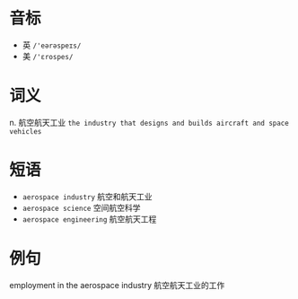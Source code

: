 # 音标

- 英 `/'eərəspeɪs/`
- 美 `/'ɛrospes/`

# 词义

n. 航空航天工业
`the industry that designs and builds aircraft and space vehicles`

# 短语

- `aerospace industry` 航空和航天工业
- `aerospace science` 空间航空科学
- `aerospace engineering` 航空航天工程

# 例句

employment in the aerospace industry
航空航天工业的工作



